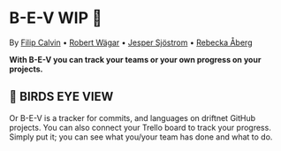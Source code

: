 # B-E-V WIP 🔧

By [Filip Calvin](https://github.com/filipclavin) • [Robert Wägar](https://github.com/robertwagar) • [Jesper Sjöstrom](https://github.com/SjostromJesper) • [Rebecka Åberg](https://github.com/Rottweileriana)

**With B-E-V you can track your teams or your own progress on your projects.**

## 🦅 BIRDS EYE VIEW

Or B-E-V is a tracker for commits, and languages on driftnet GitHub projects. You can also connect your Trello board to track your progress. Simply put it; you can see what you/your team has done and what to do.
